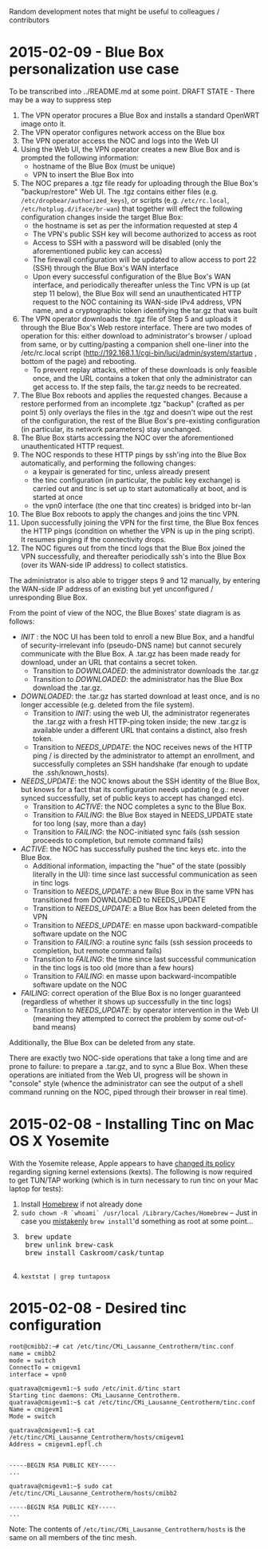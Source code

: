 Random development notes that might be useful to colleagues / contributors

2015-02-09 - Blue Box personalization use case
================================================

To be transcribed into ../README.md at some point. DRAFT STATE - There may be a way to suppress step 

1. The VPN operator procures a Blue Box and installs a standard OpenWRT image onto it.
2. The VPN operator configures network access on the Blue box
3. The VPN operator access the NOC and logs into the Web UI
4. Using the Web UI, the VPN operator creates a new Blue Box and is prompted the following information:
   * hostname of the Blue Box (must be unique)
   * VPN to insert the Blue Box into
5. The NOC prepares a .tgz file ready for uploading through the Blue Box's "backup/restore" Web UI. The .tgz contains either files (e.g. `/etc/dropbear/authorized_keys`), or scripts (e.g. `/etc/rc.local`, `/etc/hotplug.d/iface/br-wan`) that together will effect the following configuration changes inside the target Blue Box:
   * the hostname is set as per the information requested at step 4
   * The VPN's public SSH key will become authorized to access as root
   * Access to SSH with a password will be disabled (only the aforementioned public key can access)
   * The firewall configuration will be updated to allow access to port 22 (SSH) through the Blue Box's WAN interface
   * Upon every successful configuration of the Blue Box's WAN interface, and periodically thereafter unless the Tinc VPN is up (at step 11 below), the Blue Box will send an unauthenticated HTTP request to the NOC containing its WAN-side IPv4 address, VPN name, and a cryptographic token identifying the tar.gz that was built
6. The VPN operator downloads the .tgz file of Step 5 and uploads it through the Blue Box's Web restore interface. There are two modes of operation for this: either download to administrator's browser / upload from same, or by cutting/pasting a companion shell one-liner into the /etc/rc.local script (http://192.168.1.1/cgi-bin/luci/admin/system/startup , bottom of the page) and rebooting.
   * To prevent replay attacks, either of these downloads is only feasible once, and the URL contains a token that only the administrator can get access to. If the step fails, the tar.gz needs to be recreated.
7. The Blue Box reboots and applies the requested changes. Because a restore performed from an incomplete .tgz "backup" (crafted as per point 5) only overlays the files in the .tgz and doesn't wipe out the rest of the configuration, the rest of the Blue Box's pre-existing configuration (in particular, its network parameters) stay unchanged.
8. The Blue Box starts accessing the NOC over the aforementioned unauthenticated HTTP request.
9. The NOC responds to these HTTP pings by ssh'ing into the Blue Box automatically, and performing the following changes:
   * a keypair is generated for tinc, unless already present
   * the tinc configuration (in particular, the public key exchange) is carried out and tinc is set up to start automatically at boot, and is started at once
   * the vpn0 interface (the one that tinc creates) is bridged into br-lan
10. The Blue Box reboots to apply the changes and joins the tinc VPN.
11. Upon successfully joining the VPN for the first time, the Blue Box fences the HTTP pings (condition on whether the VPN is up in the ping script). It resumes pinging if the connectivity drops.
12. The NOC figures out from the tincd logs that the Blue Box joined the VPN successfully, and thereafter periodically ssh's into the Blue Box (over its WAN-side IP address) to collect statistics.

The administrator is also able to trigger steps 9 and 12 manually, by entering the WAN-side IP address of an existing but yet unconfigured / unresponding Blue Box.

From the point of view of the NOC, the Blue Boxes' state diagram is as follows:

* *INIT* : the NOC UI has been told to enroll a new Blue Box, and a handful of security-irrelevant info (pseudo-DNS name) but cannot securely communicate with the Blue Box. A .tar.gz has been made ready for download, under an URL that contains a secret token.
  * Transition to *DOWNLOADED*: the administrator downloads the .tar.gz
  * Transition to *DOWNLOADED*: the administrator has the Blue Box download the .tar.gz.
* *DOWNLOADED*: the .tar.gz has started download at least once, and is no longer accessible (e.g. deleted from the file system).
  * Transition to *INIT*: using the web UI, the administrator regenerates the .tar.gz with a fresh HTTP-ping token inside; the new .tar.gz is available under a different URL that contains a distinct, also fresh token.
  * Transition to *NEEDS_UPDATE*: the NOC receives news of the HTTP ping / is directed by the administrator to attempt an enrollment, and successfully completes an SSH handshake (far enough to update the .ssh/known_hosts).
* *NEEDS_UPDATE*: the NOC knows about the SSH identity of the Blue Box, but knows for a fact that its configuration needs updating (e.g.: never synced successfully, set of public keys to accept has changed etc).
  * Transition to *ACTIVE*: the NOC completes a sync to the Blue Box.
  * Transition to *FAILING*: the Blue Box stayed in NEEDS_UPDATE state for too long (say, more than a day)
  * Transition to *FAILING*: the NOC-initiated sync fails (ssh session proceeds to completion, but remote command fails)
* *ACTIVE*: the NOC has successfully pushed the tinc keys etc. into the Blue Box.
  * Additional information, impacting the "hue" of the state (possibly literally in the UI): time since last successful communication as seen in tinc logs
  * Transition to *NEEDS_UPDATE*: a new Blue Box in the same VPN has transitioned from DOWNLOADED to NEEDS_UPDATE
  * Transition to *NEEDS_UPDATE*: a Blue Box has been deleted from the VPN
  * Transition to *NEEDS_UPDATE*: en masse upon backward-compatible software update on the NOC
  * Transition to *FAILING*: a routine sync fails (ssh session proceeds to completion, but remote command fails)
  * Transition to *FAILING*: the time since last successful communication in the tinc logs is too old (more than a few hours)
  * Transition to *FAILING*: en masse upon backward-incompatible software update on the NOC
* *FAILING*: correct operation of the Blue Box is no longer guaranteed (regardless of whether it shows up successfully in the tinc logs)
  * Transition to *NEEDS_UPDATE*: by operator intervention in the Web UI (meaning they attempted to correct the problem by some out-of-band means)

Additionally, the Blue Box can be deleted from any state.

There are exactly two NOC-side operations that take a long time and
are prone to failure: to prepare a .tar.gz, and to sync a Blue Box.
When these operations are initiated from the Web UI, progress will be
shown in "console" style (whence the administrator can see the output
of a shell command running on the NOC, piped through their browser in
real time).

2015-02-08 - Installing Tinc on Mac OS X Yosemite
=====================================================

With the Yosemite release, Apple appears to have [changed its policy](https://github.com/Homebrew/homebrew/issues/31164) regarding signing kernel extensions (kexts). The following is now required to get TUN/TAP working (which is in turn necessary to run tinc on your Mac laptop for tests):

1. Install [Homebrew](http://brew.sh/) if not already done
2. ``sudo chown -R `whoami` /usr/local /Library/Caches/Homebrew`` – Just in case you [mistakenly](https://apple.stackexchange.com/questions/150271/how-to-repair-homebrew-permissions-after-installing-as-root) `brew install`'d something as root at some point...
3. <pre>
    brew update
    brew unlink brew-cask
    brew install Caskroom/cask/tuntap
    </pre>
4. `kextstat | grep tuntaposx`

2015-02-08 - Desired tinc configuration
===========================================

```
root@cmibb2:~# cat /etc/tinc/CMi_Lausanne_Centrotherm/tinc.conf
name = cmibb2
mode = switch
ConnectTo = cmigevm1
interface = vpn0
```

```
quatrava@cmigevm1:~$ sudo /etc/init.d/tinc start
Starting tinc daemons: CMi_Lausanne_Centrotherm.
quatrava@cmigevm1:~$ cat /etc/tinc/CMi_Lausanne_Centrotherm/tinc.conf 
Name = cmigevm1
Mode = switch
```

```
quatrava@cmigevm1:~$ cat /etc/tinc/CMi_Lausanne_Centrotherm/hosts/cmigevm1 
Address = cmigevm1.epfl.ch


-----BEGIN RSA PUBLIC KEY-----
...
```

```
quatrava@cmigevm1:~$ sudo cat /etc/tinc/CMi_Lausanne_Centrotherm/hosts/cmibb2 

-----BEGIN RSA PUBLIC KEY-----
...
```

Note: The contents of `/etc/tinc/CMi_Lausanne_Centrotherm/hosts` is the same on all members of the tinc mesh.
